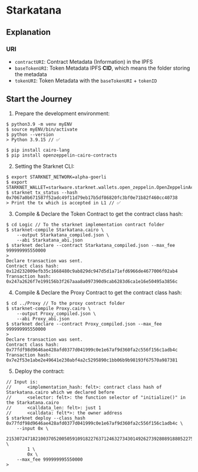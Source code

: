 # Starkatana

## Explanation

### URI
- `contractURI`: Contract Metadata (Information) in the IPFS
- `baseTokenURI`: Token Metadata IPFS **CID**, which means the folder storing the metadata
- `tokenURI`:  Token Metadata with the `baseTokenURI` + `tokenID`

## Start the Journey

1. Prepare the development environment:
```
$ python3.9 -m venv myENV
$ source myENV/bin/activate
$ python --version
> Python 3.9.15 // ✅

$ pip install cairo-lang
$ pip install openzeppelin-cairo-contracts
```

2. Setting the Starknet CLI:
```
$ export STARKNET_NETWORK=alpha-goerli
$ export STARKNET_WALLET=starkware.starknet.wallets.open_zeppelin.OpenZeppelinAccount
$ starknet tx_status --hash 0x7067a0b671587f52adc49f11d79eb17b5df86820fc3bf0e71b82f460cc40738
> Print the tx which is accepted in L1 // ✅
```

3. Compile & Declare the Token Contract to get the contract class hash:
```
$ cd Logic // To the starknet implementation contract folder
$ starknet-compile Starkatana.cairo \
    --output Starkatana_compiled.json \
    --abi Starkatana_abi.json
$ starknet declare --contract Starkatana_compiled.json --max_fee 999999995550000
>
Declare transaction was sent.
Contract class hash: 0x12d232009efb35c1668480c9ab829dc947d5d1a71efd6966de4677006f02ab4
Transaction hash: 0x247a2626f7e199156b3f267aaa8a097390d9cab6283d6ca1e16e50495a3856c
```
4. Compile & Declare the Proxy Contract to get the contract class hash:
```
$ cd ../Proxy // To the proxy contract folder
$ starknet-compile Proxy.cairo \
    --output Proxy_compiled.json \
    --abi Proxy_abi.json
$ starknet declare --contract Proxy_compiled.json --max_fee 999999995550000
>
Declare transaction was sent.
Contract class hash: 0x77fdf98d9646ae428afd0377d041999c0e1e67af9d360fa2c556f156c1adb4c
Transaction hash: 0x7e2f53e1abe2e49641e230abf4a2c5295890c1bb06b9b98193f67570a987381
```
5. Deploy the contract:
```
// Input is: 
//      <implementation_hash: felt>: contract class hash of Starkatana.cairo which we declared before
//      <selector: felt>: the function selector of "initialize()" in the Starkatana.cairo
//      <calldata_len: felt>: just 1
//      <calldata: felt*>: the owner address
$ starknet deploy --class_hash 0x77fdf98d9646ae428afd0377d041999c0e1e67af9d360fa2c556f156c1adb4c \
    --input 0x \
        215307247182100370520050591091822763712463273430149262739280891880522753123 \
        1 \
        0x \
    --max_fee 999999995550000
>

```
